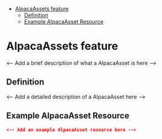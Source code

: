 <!-- START doctoc generated TOC please keep comment here to allow auto update -->
<!-- DON'T EDIT THIS SECTION, INSTEAD RE-RUN doctoc TO UPDATE -->

- [AlpacaAssets feature](#alpacaassets-feature)
  - [Definition](#definition)
  - [Example AlpacaAsset Resource](#example-alpacaasset-resource)

<!-- END doctoc generated TOC please keep comment here to allow auto update -->

# AlpacaAssets feature

<-- Add a brief description of what a AlpacaAsset is here -->

## Definition

<-- Add a detailed description of a AlpacaAsset here -->

## Example AlpacaAsset Resource

```json
<-- Add an example AlpacaAsset resource here -->
```
